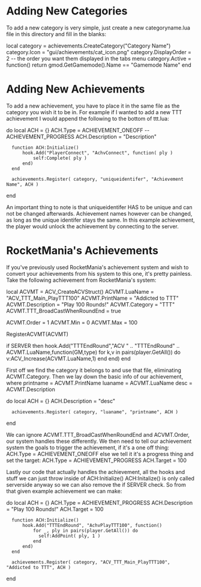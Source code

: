 # Adding New Categories
To add a new category is very simple, just create a new categoryname.lua file in this directory and fill in the blanks:

  local category = achievements.CreateCategory("Category Name")
  category.Icon = "gui/achievements/cat_icon.png"
  category.DisplayOrder = 2 -- the order you want them displayed in the tabs menu
  category.Active = function() return gmod.GetGamemode().Name == "Gamemode Name" end

# Adding New Achievements
To add a new achievement, you have to place it in the same file as the category you wish it to be in.
For example if I wanted to add a new TTT achievement I would append the following to the bottom of ttt.lua:

  do
      local ACH = {}
      ACH.Type = ACHIEVEMENT_ONEOFF -- ACHIEVEMENT_PROGRESS
      ACH.Description = "Description"

      function ACH:Initialize()
          hook.Add("PlayerConnect", "AchvConnect", function( ply )
              self:Complete( ply )
          end)
      end

      achievements.Register( category, "uniqueidentifer", "Achievement Name", ACH )
  end

An important thing to note is that uniqueidentifer HAS to be unique and can not be changed afterwards.
Achievement names however can be changed, as long as the unique identifer stays the same.
In this example achievement, the player would unlock the achievement by connecting to the server.

# RocketMania's Achievements
If you've previously used RocketMania's achievement system and wish to convert your achievements from his system to this one, it's pretty painless.
Take the following achievement from RocketMania's system:

  local ACVMT = ACV_CreateACVStruct()
  ACVMT.LuaName = "ACV_TTT_Main_PlayTTT100"
  ACVMT.PrintName = "Addicted to TTT"
  ACVMT.Description = "Play 100 Rounds!"
  ACVMT.Category = "TTT"
  ACVMT.TTT_BroadCastWhenRoundEnd = true
	
  ACVMT.Order = 1
  ACVMT.Min = 0
  ACVMT.Max = 100

  RegisterACVMT(ACVMT)

  if SERVER then
      hook.Add("TTTEndRound","ACV " .. "TTTEndRound" .. ACVMT.LuaName,function(GM,type)
	      for k,v in pairs(player.GetAll()) do
	          v:ACV_Increase(ACVMT.LuaName,1)
	      end
	  end)
  end

First off we find the category it belongs to and use that file, eliminating ACVMT.Category.
Then we lay down the basic info of our achievement, where
printname = ACVMT.PrintName
luaname = ACVMT.LuaName
desc = ACVMT.Description

  do
      local ACH = {}
      ACH.Description = "desc"

      achievements.Register( category, "luaname", "printname", ACH )
  end

We can ignore ACVMT.TTT_BroadCastWhenRoundEnd and ACVMT.Order, our system handles these differently.
We then need to tell our achievement system the goals to trigger the achievement, if it's a one off thing:
  ACH.Type = ACHIEVEMENT_ONEOFF
else we tell it it's a progress thing and set the target:
  ACH.Type = ACHIEVEMENT_PROGRESS
  ACH.Target = 100

Lastly our code that actually handles the achievement, all the hooks and stuff we can just throw inside of ACH:Initialize()
ACH:Initalize() is only called serverside anyway so we can also remove the if SERVER check. So from that given example achievement we can make:

  do
      local ACH = {}
      ACH.Type = ACHIEVEMENT_PROGRESS
      ACH.Description = "Play 100 Rounds!"
      ACH.Target = 100

      function ACH:Initialize()
          hook.Add("TTTEndRound", "AchvPlayTTT100", function()
		      for _, ply in pairs(player.GetAll()) do
		      	self:AddPoint( ply, 1 )
		      end
		  end)
      end

      achievements.Register( category, "ACV_TTT_Main_PlayTTT100", "Addicted to TTT", ACH )
  end